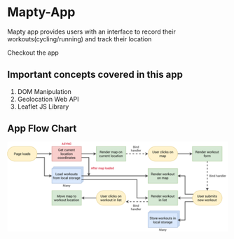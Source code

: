 # Mapty-App
<p> Mapty app provides users with an interface to record their workouts(cycling/running) and track their location </p>
<link src="https://incandescent-twilight-be7ff3.netlify.app/"> Checkout the app </link>
<h2> Important concepts covered in this app </h2>
<ol>
  <li> DOM Manipulation </li>
  <li> Geolocation Web API </li>
  <li> Leaflet JS Library </li>
  </ol>
<h2> App Flow Chart </h2>
<img src="Mapty-flowchart.png">

